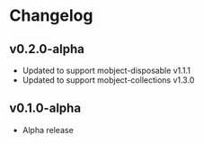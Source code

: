 # Changelog

## v0.2.0-alpha

- Updated to support mobject-disposable v1.1.1
- Updated to support mobject-collections v1.3.0

## v0.1.0-alpha

- Alpha release
